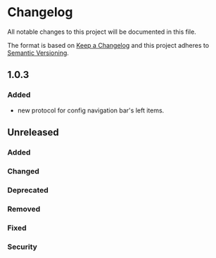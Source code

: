 # Changelog
All notable changes to this project will be documented in this file.

The format is based on [Keep a Changelog](http://keepachangelog.com/en/1.0.0/)
and this project adheres to [Semantic Versioning](http://semver.org/spec/v2.0.0.html).

## 1.0.3
### Added
- new protocol for config navigation bar's left items.

## Unreleased
### Added
<for new features.>

### Changed
<for changes in existing functionality.>

### Deprecated
<for soon-to-be removed features.>

### Removed
<for now removed features.>

### Fixed
<for any bug fixes.>

### Security
<in case of vulnerabilities.>
